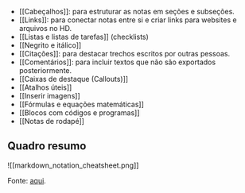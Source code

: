 
- [[Cabeçalhos]]: para estruturar as notas em seções e subseções.
- [[Links]]: para conectar notas entre si e criar links para websites e arquivos no HD.
- [[Listas e listas de tarefas]] (checklists)
- [[Negrito e itálico]]
- [[Citações]]: para destacar trechos escritos por outras pessoas.
- [[Comentários]]: para incluir textos que não são exportados posteriormente.
- [[Caixas de destaque (Callouts)]]
- [[Atalhos úteis]]
- [[Inserir imagens]]
- [[Fórmulas e equações matemáticas]]
- [[Blocos com códigos e programas]]
- [[Notas de rodapé]]


## Quadro resumo

![[markdown_notation_cheatsheet.png]]

Fonte: [aqui](https://facedragons.com/personal-development/obsidian-markdown-cheatsheet/).
